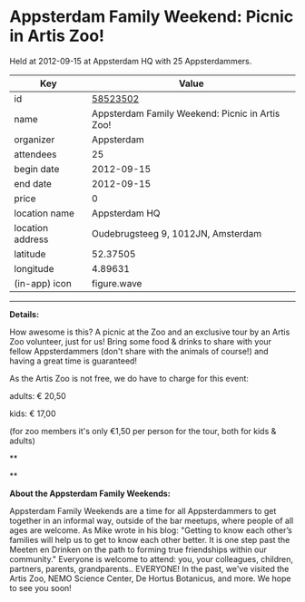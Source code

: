 # Appsterdam Family Weekend: Picnic in Artis Zoo!
Held at 2012-09-15 at Appsterdam HQ with 25 Appsterdammers.
        
|Key|Value
|---|---|
|id|[58523502](https://www.meetup.com/appsterdam/events/58523502/)|
|name|Appsterdam Family Weekend: Picnic in Artis Zoo!|
|organizer|Appsterdam|
|attendees|25|
|begin date|2012-09-15|
|end date|2012-09-15|
|price|0|
|location name|Appsterdam HQ|
|location address|Oudebrugsteeg 9, 1012JN, Amsterdam|
|latitude|52.37505|
|longitude|4.89631|
|(in-app) icon|figure.wave|

---

**Details:**

How awesome is this? A picnic at the Zoo and an exclusive tour by an Artis Zoo volunteer, just for us! Bring some food & drinks to share with your fellow Appsterdammers (don't share with the animals of course!) and having a great time is guaranteed!

As the Artis Zoo is not free, we do have to charge for this event:

adults: € 20,50

kids: € 17,00

(for zoo members it's only €1,50 per person for the tour, both for kids & adults)

**

**

**About the Appsterdam Family Weekends:**

Appsterdam Family Weekends are a time for all Appsterdammers to get together in an informal way, outside of the bar meetups, where people of all ages are welcome. As Mike wrote in his blog: "Getting to know each other’s families will help us to get to know each other better. It is one step past the Meeten en Drinken on the path to forming true friendships within our community." Everyone is welcome to attend: you, your colleagues, children, partners, parents, grandparents.. EVERYONE! In the past, we've visited the Artis Zoo, NEMO Science Center, De Hortus Botanicus, and more. We hope to see you soon!


